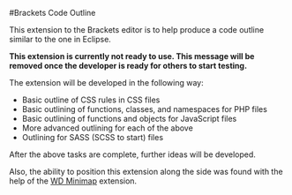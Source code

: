 #Brackets Code Outline

This extension to the Brackets editor is to help produce a code outline similar to the one in Eclipse.

**This extension is currently not ready to use. This message will be removed once the developer is ready for others to start testing.**

The extension will be developed in the following way:
- Basic outline of CSS rules in CSS files
- Basic outlining of functions, classes, and namespaces for PHP files
- Basic outlining of functions and objects for JavaScript files
- More advanced outlining for each of the above
- Outlining for SASS (SCSS to start) files

After the above tasks are complete, further ideas will be developed.

Also, the ability to position this extension along the side was found with the help of the [WD Minimap](https://github.com/websiteduck/brackets-wdminimap "WD Minimap") extension.
